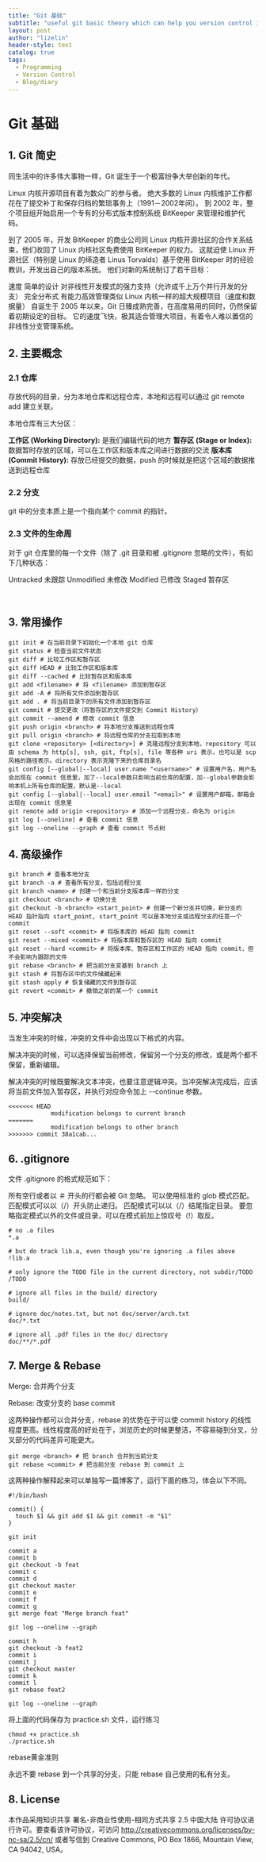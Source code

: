 ```yaml
---
title: "Git 基础"
subtitle: "useful git basic theory which can help you version control in terminal"
layout: post
author: "lizelin"
header-style: text
catalog: true
tags:
  - Programming
  - Version Control
  - Blog/diary
---
```

# Git 基础
## 1. Git 简史
同生活中的许多伟大事物一样，Git 诞生于一个极富纷争大举创新的年代。

Linux 内核开源项目有着为数众广的参与者。 绝大多数的 Linux 内核维护工作都花在了提交补丁和保存归档的繁琐事务上（1991－2002年间）。 到 2002 年，整个项目组开始启用一个专有的分布式版本控制系统 BitKeeper 来管理和维护代码。

到了 2005 年，开发 BitKeeper 的商业公司同 Linux 内核开源社区的合作关系结束，他们收回了 Linux 内核社区免费使用 BitKeeper 的权力。 这就迫使 Linux 开源社区（特别是 Linux 的缔造者 Linus Torvalds）基于使用 BitKeeper 时的经验教训，开发出自己的版本系统。 他们对新的系统制订了若干目标：

速度
简单的设计
对非线性开发模式的强力支持（允许成千上万个并行开发的分支）
完全分布式
有能力高效管理类似 Linux 内核一样的超大规模项目（速度和数据量）
自诞生于 2005 年以来，Git 日臻成熟完善，在高度易用的同时，仍然保留着初期设定的目标。 它的速度飞快，极其适合管理大项目，有着令人难以置信的非线性分支管理系统。

## 2. 主要概念
### 2.1 仓库
存放代码的目录，分为本地仓库和远程仓库，本地和远程可以通过 git remote add 建立关联。

本地仓库有三大分区：

**工作区 (Working Directory):** 是我们编辑代码的地方
**暂存区 (Stage or Index):** 数据暂时存放的区域，可以在工作区和版本库之间进行数据的交流
**版本库 (Commit History):** 存放已经提交的数据，push 的时候就是把这个区域的数据推送到远程仓库
### 2.2 分支
git 中的分支本质上是一个指向某个 commit 的指针。


### 2.3 文件的生命周
对于 git 仓库里的每一个文件（除了 .git 目录和被 .gitignore 忽略的文件），有如下几种状态：

Untracked 未跟踪
Unmodified 未修改
Modified 已修改
Staged 暂存区

​

## 3. 常用操作
```
git init # 在当前目录下初始化一个本地 git 仓库
git status # 检查当前文件状态
git diff # 比较工作区和暂存区
git diff HEAD # 比较工作区和版本库
git diff --cached # 比较暂存区和版本库
git add <filename> # 将 <filename> 添加到暂存区
git add -A # 将所有文件添加到暂存区
git add . # 将当前目录下的所有文件添加到暂存区
git commit # 提交更改（将暂存区的文件提交到 Commit History）
git commit --amend # 修改 commit 信息
git push origin <branch> # 将本地分支推送到远程仓库
git pull origin <branch> # 将远程仓库的分支拉取到本地
git clone <repository> [<directory>] # 克隆远程分支到本地，repository 可以由 schema 为 http[s], ssh, git, ftp[s], file 等各种 uri 表示，也可以是 scp 风格的路径表示。directory 表示克隆下来的仓库目录名
git config [--global|--local] user.name "<username>" # 设置用户名，用户名会出现在 commit 信息里，加了--local参数只影响当前仓库的配置，加--global参数会影响本机上所有仓库的配置，默认是--local
git config [--global|--local] user.email "<email>" # 设置用户邮箱，邮箱会出现在 commit 信息里
git remote add origin <repository> # 添加一个远程分支，命名为 origin
git log [--oneline] # 查看 commit 信息
git log --oneline --graph # 查看 commit 节点树
```
## 4. 高级操作
```
git branch # 查看本地分支
git branch -a # 查看所有分支，包括远程分支
git branch <name> # 创建一个和当前分支版本库一样的分支
git checkout <branch> # 切换分支
git checkout -b <branch> <start_point> # 创建一个新分支并切换，新分支的 HEAD 指针指向 start_point, start_point 可以是本地分支或远程分支的任意一个 commit
git reset --soft <commit> # 将版本库的 HEAD 指向 commit
git reset --mixed <commit> # 将版本库和暂存区的 HEAD 指向 commit
git reset --hard <commit> # 将版本库、暂存区和工作区的 HEAD 指向 commit，但不会影响为跟踪的文件
git rebase <branch> # 把当前分支变基到 branch 上
git stash # 将暂存区中的文件储藏起来
git stash apply # 恢复储藏的文件到暂存区
git revert <commit> # 撤销之前的某一个 commit
```
## 5. 冲突解决
当发生冲突的时候，冲突的文件中会出现以下格式的内容。

解决冲突的时候，可以选择保留当前修改，保留另一个分支的修改，或是两个都不保留，重新编辑。

解决冲突的时候既要解决文本冲突，也要注意逻辑冲突。当冲突解决完成后，应该将当前文件加入暂存区，并执行对应命令加上 --continue 参数。
```
<<<<<<< HEAD
            modification belongs to current branch
=======
            modification belongs to other branch
>>>>>>> commit 38a1cab...
```
## 6. .gitignore
文件 .gitignore 的格式规范如下：

所有空行或者以 ＃ 开头的行都会被 Git 忽略。
可以使用标准的 glob 模式匹配。
匹配模式可以以（/）开头防止递归。
匹配模式可以以（/）结尾指定目录。
要忽略指定模式以外的文件或目录，可以在模式前加上惊叹号（!）取反。
```
# no .a files
*.a
```
```
# but do track lib.a, even though you're ignoring .a files above
!lib.a
```
```
# only ignore the TODO file in the current directory, not subdir/TODO
/TODO
```
```
# ignore all files in the build/ directory
build/
```
```
# ignore doc/notes.txt, but not doc/server/arch.txt
doc/*.txt
```
```
# ignore all .pdf files in the doc/ directory
doc/**/*.pdf
```
## 7. Merge & Rebase
Merge: 合并两个分支

Rebase: 改变分支的 base commit

这两种操作都可以合并分支，rebase 的优势在于可以使 commit history 的线性程度更高。线性程度高的好处在于，浏览历史的时候更整洁，不容易碰到分叉，分叉部分的代码差异可能更大。
```
git merge <branch> # 把 branch 合并到当前分支
git rebase <commit> # 把当前分支 rebase 到 commit 上
```
这两种操作解释起来可以单独写一篇博客了，运行下面的练习，体会以下不同。
```
#!/bin/bash

commit() {
  touch $1 && git add $1 && git commit -m "$1"
}

git init

commit a
commit b
git checkout -b feat
commit c
commit d
git checkout master
commit e
commit f
commit g
git merge feat "Merge branch feat"

git log --oneline --graph

commit h
git checkout -b feat2
commit i
commit j
git checkout master
commit k
commit l
git rebase feat2

git log --oneline --graph
```
将上面的代码保存为 practice.sh 文件，运行练习
```
chmod +x practice.sh
./practice.sh
```
rebase黄金准则

永远不要 rebase 到一个共享的分支，只能 rebase 自己使用的私有分支。

## 8. License
本作品采用知识共享 署名-非商业性使用-相同方式共享 2.5 中国大陆 许可协议进行许可。要查看该许可协议，可访问 http://creativecommons.org/licenses/by-nc-sa/2.5/cn/ 或者写信到 Creative Commons, PO Box 1866, Mountain View, CA 94042, USA。